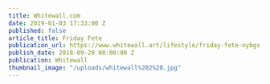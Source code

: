 ```yaml
---
title: Whitewall.com
date: 2019-01-03 17:33:00 Z
published: false
article_title: Friday Fete
publication_url: https://www.whitewall.art/lifestyle/friday-fete-nybgs-rose-garden-dinner-the-new-museums-party-for-sarah-lucas-citizenm-opens-on-bowery-and-more
publish_date: 2018-09-28 00:00:00 Z
publication: Whitewall
thumbnail_image: "/uploads/whitewall%202%20.jpg"
---
```


